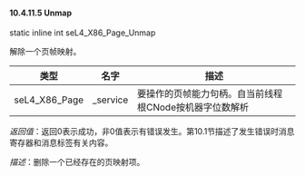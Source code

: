 #### 10.4.11.5  Unmap

static inline int seL4_X86_Page_Unmap

解除一个页帧映射。

类型 | 名字 | 描述
--- | --- | ---
seL4_X86_Page | _service | 要操作的页帧能力句柄。自当前线程根CNode按机器字位数解析

*返回值*：返回0表示成功，非0值表示有错误发生。第10.1节描述了发生错误时消息寄存器和消息标签有关内容。

*描述*：删除一个已经存在的页映射项。
